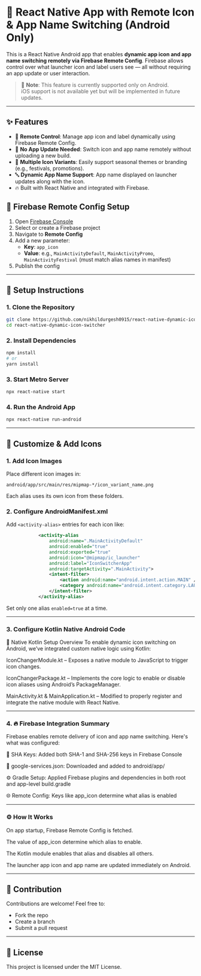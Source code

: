 # 🔄 React Native App with Remote Icon & App Name Switching (Android Only)

This is a React Native Android app that enables **dynamic app icon and app name switching remotely via Firebase Remote Config**. Firebase allows control over what launcher icon and label users see — all without requiring an app update or user interaction.

> 📌 **Note**: This feature is currently supported only on Android.  
> iOS support is not available yet but will be implemented in future updates.

---

## ✨ Features

- 🔧 **Remote Control**: Manage app icon and label dynamically using Firebase Remote Config.
- 🚀 **No App Update Needed**: Switch icon and app name remotely without uploading a new build.
- 🎨 **Multiple Icon Variants**: Easily support seasonal themes or branding (e.g., festivals, promotions).
- 🔤 **Dynamic App Name Support**: App name displayed on launcher updates along with the icon.
- 🔥 Built with React Native and integrated with Firebase.


## 🔧 Firebase Remote Config Setup

1. Open [Firebase Console](https://console.firebase.google.com/)
2. Select or create a Firebase project
3. Navigate to **Remote Config**
4. Add a new parameter:
   - **Key**: `app_icon`
   - **Value**: e.g., `MainActivityDefault`, `MainActivityPromo`, `MainActivityFestival` (must match alias names in manifest)
5. Publish the config
---

## 📖 Setup Instructions

### 1. Clone the Repository

```bash
git clone https://github.com/nikhildurgesh0915/react-native-dynamic-icon-switcher.git
cd react-native-dynamic-icon-switcher
```

### 2. Install Dependencies

```bash
npm install
# or
yarn install
```

### 3. Start Metro Server

```bash
npx react-native start
```

### 4. Run the Android App

```bash
npx react-native run-android
```

---

## 🧪 Customize & Add Icons

### 1. Add Icon Images

Place different icon images in:

```
android/app/src/main/res/mipmap-*/icon_variant_name.png
```

Each alias uses its own icon from these folders.

### 2. Configure AndroidManifest.xml

Add `<activity-alias>` entries for each icon like:

```xml
            <activity-alias
                android:name=".MainActivityDefault"
                android:enabled="true"
                android:exported="true"
                android:icon="@mipmap/ic_launcher"
                android:label="IconSwitcherApp"
                android:targetActivity=".MainActivity">
                <intent-filter>
                    <action android:name="android.intent.action.MAIN" />
                    <category android:name="android.intent.category.LAUNCHER" />
                </intent-filter>
            </activity-alias>
```

Set only one alias `enabled=true` at a time.

---

### 3. Configure Kotlin Native Android Code
🧩 Native Kotlin Setup Overview
To enable dynamic icon switching on Android, we’ve integrated custom native logic using Kotlin:

IconChangerModule.kt – Exposes a native module to JavaScript to trigger icon changes.

IconChangerPackage.kt – Implements the core logic to enable or disable icon aliases using Android’s PackageManager.

MainActivity.kt & MainApplication.kt – Modified to properly register and integrate the native module with React Native.

---


### 4. 🔥 Firebase Integration Summary
Firebase enables remote delivery of icon and app name switching. Here's what was configured:

🔐 SHA Keys: Added both SHA-1 and SHA-256 keys in Firebase Console

📁 google-services.json: Downloaded and added to android/app/

⚙️ Gradle Setup: Applied Firebase plugins and dependencies in both root and app-level build.gradle

🌐 Remote Config: Keys like app_icon determine what alias is enabled



---

### ⚙️ How It Works
On app startup, Firebase Remote Config is fetched.

The value of app_icon determine which alias to enable.

The Kotlin module enables that alias and disables all others.

The launcher app icon and app name are updated immediately on Android.

---

## 🤝 Contribution

Contributions are welcome! Feel free to:
- Fork the repo
- Create a branch
- Submit a pull request

---

## 📜 License

This project is licensed under the MIT License.
